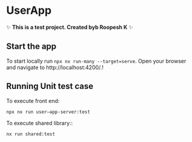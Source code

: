 # UserApp

✨ **This is a test project. Created byb Roopesh K** ✨

## Start the app

To start locally run `npx nx run-many --target=serve`. Open your browser and navigate to http://localhost:4200/.!

## Running Unit test case

To execute front end:

```
npx nx run user—app-server:test
```

To execute shared library::

```
nx run shared:test
```
